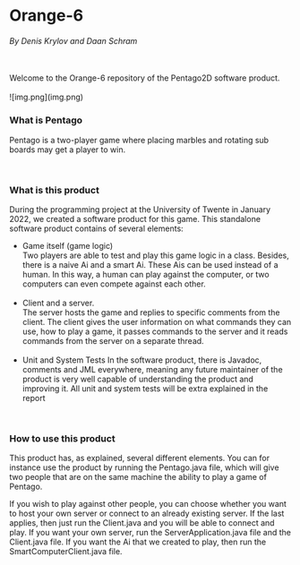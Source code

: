 # Orange-6
<h6>By Denis Krylov and Daan Schram</h6>
<br>
Welcome to the Orange-6 repository of the Pentago2D software product.
<br>
<br>
![img.png](img.png)

<br>

<h3>What is Pentago</h3>

Pentago is a two-player game where placing marbles and rotating sub boards may get a player to win.

<br>

<h3>What is this product</h3>
During the programming project at the University of Twente in January 2022, we created a software product for this game. 
This standalone software product contains of several elements: 

<ul>

<li>
Game itself (game logic) <br>
Two players are able to test and play this game logic in a class. Besides, there is a naive Ai and a smart Ai. These Ais can be used instead of a human. In this way, a human can play against the computer, or two computers can even compete against each other.
</li>

<br>

<li>
Client and a server. <br>
The server hosts the game and replies to specific comments from the client. The client gives the user information on what commands they can use, how to play a game, it passes commands to the server and it reads commands from the server on a separate thread. 
</li>

<br>

<li>
Unit and System Tests 
In the software product, there is Javadoc, comments and JML everywhere, meaning any future maintainer of the product is very well capable of understanding the product and improving it. All unit and system tests will be extra explained in the report
</li>
</ul>

<br>
<h3>How to use this product</h3>
This product has, as explained, several different elements. You can for instance use the product by running the Pentago.java file, which will give two people that are on the same machine the ability to play a game of Pentago. 

If you wish to play against other people, you can choose whether you want to host your own server or connect to an already existing server. If the last applies, then just run the Client.java and you will be able to connect and play. If you want your own server, run the ServerApplication.java file and the Client.java file. If you want the Ai that we created to play, then run the SmartComputerClient.java file.


